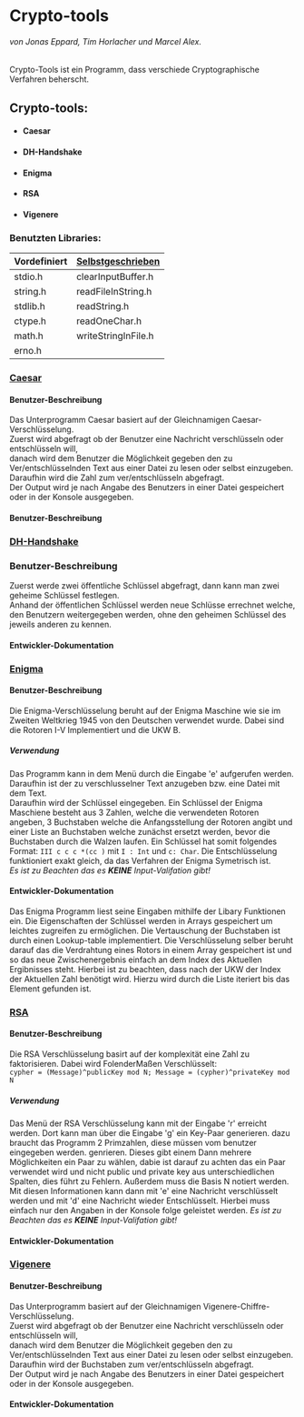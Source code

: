 # **Crypto-tools**
###### *von Jonas Eppard, Tim Horlacher und Marcel Alex.*

Crypto-Tools ist ein Programm, dass verschiede Cryptographische Verfahren beherscht.
## Crypto-tools:
* #### Caesar
* #### DH-Handshake
* #### Enigma 
* #### RSA
* #### Vigenere


### Benutzten Libraries: 
Vordefiniert | [Selbstgeschrieben]
------------ | -----------------
stdio.h      | clearInputBuffer.h
string.h     | readFileInString.h
stdlib.h     | readString.h
ctype.h      | readOneChar.h
math.h       | writeStringInFile.h
erno.h       |

### [Caesar]
#### Benutzer-Beschreibung
Das Unterprogramm Caesar basiert auf der Gleichnamigen Caesar-Verschlüsselung.\
Zuerst wird abgefragt ob der Benutzer eine Nachricht verschlüsseln oder entschlüsseln will,\
danach wird dem Benutzer  die Möglichkeit gegeben den zu Ver/entschlüsselnden Text aus einer Datei zu lesen oder selbst einzugeben.\
Daraufhin wird die Zahl zum ver/entschlüsseln abgefragt.\
Der Output wird je nach Angabe des Benutzers in einer Datei gespeichert oder in der Konsole ausgegeben.

#### Benutzer-Beschreibung

### [DH-Handshake]
### Benutzer-Beschreibung
Zuerst werde zwei öffentliche Schlüssel abgefragt, dann kann man zwei geheime Schlüssel festlegen.\
Anhand der öffentlichen Schlüssel werden neue Schlüsse errechnet welche, \
den Benutzern weitergegeben werden,
ohne den geheimen Schlüssel des jeweils anderen zu kennen.

#### Entwickler-Dokumentation

### [Enigma]
#### Benutzer-Beschreibung
Die Enigma-Verschlüsselung beruht auf der Enigma Maschine wie sie im Zweiten Weltkrieg 1945 von den Deutschen 
verwendet wurde. Dabei sind die Rotoren I-V Implementiert und die UKW B.
##### Verwendung
Das Programm kann in dem Menü durch die Eingabe 'e' aufgerufen werden. \
Daraufhin ist der zu verschlusselner Text anzugeben bzw. eine Datei mit dem Text.\
Daraufhin wird der Schlüssel eingegeben. Ein Schlüssel der Enigma Maschiene besteht aus 3 Zahlen,
welche die verwendeten Rotoren angeben, 3 Buchstaben welche die Anfangsstellung der Rotoren angibt
und einer Liste an Buchstaben welche zunächst ersetzt werden, bevor die Buchstaben durch die Walzen laufen.
Ein Schlüssel hat somit folgendes Format: ```III c c c *(cc )``` mit ```I : Int``` und ```c: Char```.
Die Entschlüsselung funktioniert exakt gleich, da das Verfahren der Enigma Symetrisch ist.\
*Es ist zu Beachten das es **KEINE** Input-Valifation gibt!*
#### Entwickler-Dokumentation
Das Enigma Programm liest seine Eingaben mithilfe der Libary Funktionen ein. Die Eigenschaften der Schlüssel werden in Arrays gespeichert um leichtes zugreifen zu ermöglichen.
Die Vertauschung der Buchstaben ist durch einen Lookup-table implementiert. Die Verschlüsselung selber beruht darauf
das die Verdrahtung eines Rotors in einem Array gespeichert ist und so das neue Zwischenergebnis einfach an dem Index
des Aktuellen Ergibnisses steht. Hierbei ist zu beachten, dass nach der UKW der Index der Aktuellen Zahl benötigt wird.
Hierzu wird durch die Liste iteriert bis das Element gefunden ist.

### [RSA]
#### Benutzer-Beschreibung
Die RSA Verschlüsselung basirt auf der komplexität eine Zahl zu faktorisieren. Dabei wird FolenderMaßen Verschlüsselt:\
```cypher = (Message)^publicKey mod N; Message = (cypher)^privateKey mod N```
##### Verwendung
Das Menü der RSA Verschlüsselung kann mit der Eingabe 'r' erreicht werden. Dort kann man über die Eingabe 'g' ein Key-Paar generieren. 
dazu braucht das Programm 2 Primzahlen, diese müssen vom benutzer eingegeben werden.
genrieren. Dieses gibt einem Dann mehrere Möglichkeiten ein Paar zu wählen, dabie ist darauf zu achten das ein Paar verwendet 
wird und nicht public und private key aus unterschiedlichen Spalten, dies führt zu Fehlern. Außerdem muss die Basis N notiert werden.
Mit diesen Informationen kann dann mit 'e' eine Nachricht verschlüsselt werden und mit 'd' eine Nachricht wieder Entschlüsselt.
Hierbei muss einfach nur den Angaben in der Konsole folge geleistet werden.
*Es ist zu Beachten das es **KEINE** Input-Valifation gibt!*
#### Entwickler-Dokumentation

### [Vigenere]
#### Benutzer-Beschreibung
Das Unterprogramm basiert auf der Gleichnamigen  Vigenere-Chiffre-Verschlüsselung.\
Zuerst wird abgefragt ob der Benutzer eine Nachricht verschlüsseln oder entschlüsseln will,\
danach wird dem Benutzer  die Möglichkeit gegeben den zu Ver/entschlüsselnden Text aus einer Datei zu lesen oder selbst einzugeben.\
Daraufhin wird der Buchstaben zum ver/entschlüsseln abgefragt.\
Der Output wird je nach Angabe des Benutzers in einer Datei gespeichert oder in der Konsole ausgegeben.

#### Entwickler-Dokumentation





[Selbstgeschrieben]:https://github.com/eintim/crypto-tools/tree/main/src/lib
[Enigma]:https://github.com/eintim/crypto-tools/blob/main/src/enigma
[Vigenere]:https://github.com/eintim/crypto-tools/blob/main/src/vigenere
[DH-Handshake]:https://github.com/eintim/crypto-tools/blob/main/src/diffiehellman
[Caesar]:https://github.com/eintim/crypto-tools/blob/main/src/caesar
[RSA]:https://github.com/eintim/crypto-tools/tree/main/src/rsa